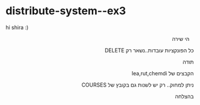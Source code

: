 # distribute-system--ex3

hi shira :)



<div dir="rtl">
  
  הי שירה 
  
 כל הפונקציות עובדות..נשאר רק DELETE
 
 
תודה



הקבצים של lea,rut,chemdi

ניתן למחוק.. רק יש לשנות גם בקובץ של COURSES

בהצלחה
  <div/>
